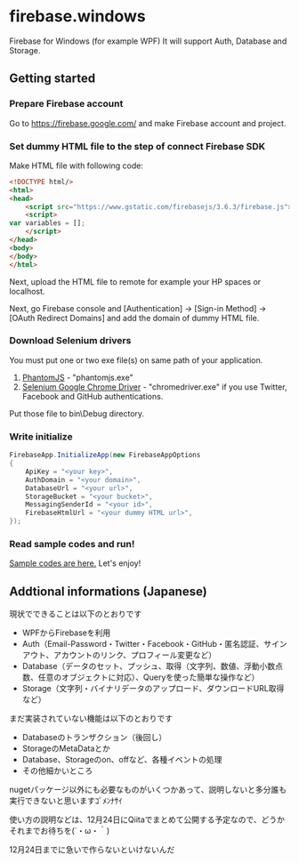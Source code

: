 # firebase.windows
Firebase for Windows (for example WPF) It will support Auth, Database and Storage.

## Getting started

### Prepare Firebase account

Go to https://firebase.google.com/ and make Firebase account and project.

### Set dummy HTML file to the step of connect Firebase SDK

Make HTML file with following code:

```html
<!DOCTYPE html/>
<html>
<head>
	<script src="https://www.gstatic.com/firebasejs/3.6.3/firebase.js"></script>
	<script>
var variables = [];
	</script>
</head>
<body>
</body>
</html>
```

Next, upload the HTML file to remote for example your HP spaces or localhost.

Next, go Firebase console and [Authentication] -> [Sign-in Method] -> [OAuth Redirect Domains] and add the domain of dummy HTML file.

### Download Selenium drivers

You must put one or two exe file(s) on same path of your application.

1. [PhantomJS](http://phantomjs.org/) - "phantomjs.exe"
1. [Selenium Google Chrome Driver](http://www.seleniumhq.org/download/) - "chromedriver.exe" if you use Twitter, Facebook and GitHub authentications.

Put those file to bin\Debug directory.

### Write initialize

```csharp
FirebaseApp.InitializeApp(new FirebaseAppOptions
{
	ApiKey = "<your key>",
	AuthDomain = "<your domain>",
	DatabaseUrl = "<your url>",
	StorageBucket = "<your bucket>",
	MessagingSenderId = "<your id>",
	FirebaseHtmlUrl = "<your dummy HTML url>",
});
```

### Read sample codes and run!

[Sample codes are here.](https://github.com/kmycode/firebase.windows/tree/master/Firebase.Windows.Test/SamplePage) Let's enjoy!

## Addtional informations (Japanese)

現状でできることは以下のとおりです

* WPFからFirebaseを利用
* Auth（Email-Password・Twitter・Facebook・GitHub・匿名認証、サインアウト、アカウントのリンク、プロフィール変更など）
* Database（データのセット、プッシュ、取得（文字列、数値、浮動小数点数、任意のオブジェクトに対応）、Queryを使った簡単な操作など）
* Storage（文字列・バイナリデータのアップロード、ダウンロードURL取得など）

まだ実装されていない機能は以下のとおりです

* Databaseのトランザクション（後回し）
* StorageのMetaDataとか
* Database、Storageのon、offなど、各種イベントの処理
* その他細かいところ

nugetパッケージ以外にも必要なものがいくつかあって、説明しないと多分誰も実行できないと思いますｺﾞﾒﾝﾅｻｲ

使い方の説明などは、12月24日にQiitaでまとめて公開する予定なので、どうかそれまでお待ちを(´・ω・｀)

12月24日までに急いで作らないといけないんだ

